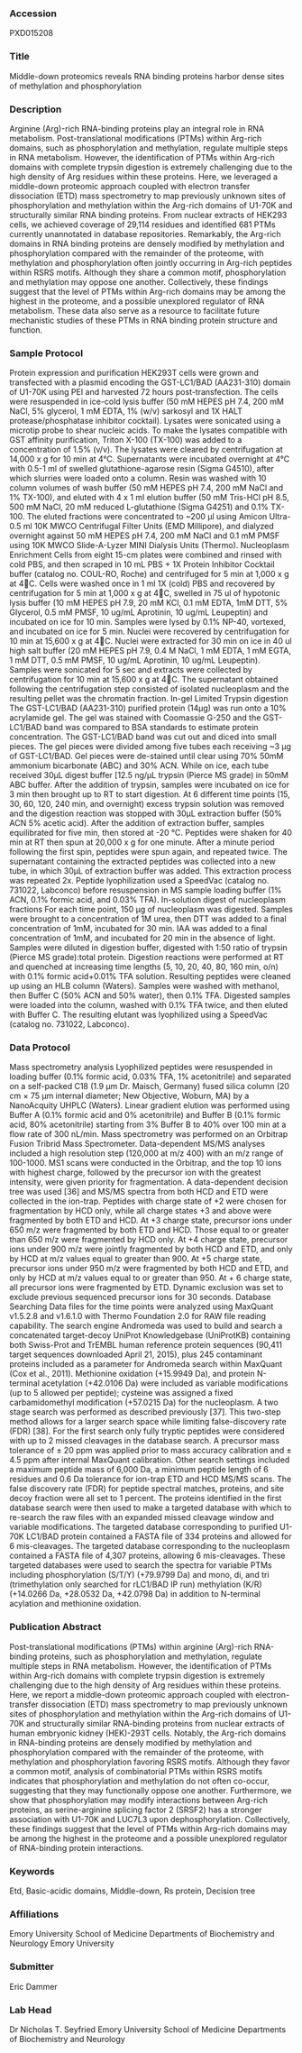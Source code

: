 ### Accession
PXD015208

### Title
Middle-down proteomics reveals RNA binding proteins harbor dense sites of methylation and phosphorylation

### Description
Arginine (Arg)-rich RNA-binding proteins play an integral role in RNA metabolism. Post-translational modifications (PTMs) within Arg-rich domains, such as phosphorylation and methylation, regulate multiple steps in RNA metabolism. However, the identification of PTMs within Arg-rich domains with complete trypsin digestion is extremely challenging due to the high density of Arg residues within these proteins. Here, we leveraged a middle-down proteomic approach coupled with electron transfer dissociation (ETD) mass spectrometry to map previously unknown sites of phosphorylation and methylation within the Arg-rich domains of U1-70K and structurally similar RNA binding proteins. From nuclear extracts of HEK293 cells, we achieved coverage of 29,114 residues and identified 681 PTMs currently unannotated in database repositories. Remarkably, the Arg-rich domains in RNA binding proteins are densely modified by methylation and phosphorylation compared with the remainder of the proteome, with methylation and phosphorylation often jointly occurring in Arg-rich peptides within RSRS motifs. Although they share a common motif, phosphorylation and methylation may oppose one another. Collectively, these findings suggest that the level of PTMs within Arg-rich domains may be among the highest in the proteome, and a possible unexplored regulator of RNA metabolism. These data also serve as a resource to facilitate future mechanistic studies of these PTMs in RNA binding protein structure and function.

### Sample Protocol
Protein expression and purification HEK293T cells were grown and transfected with a plasmid encoding the GST-LC1/BAD (AA231-310) domain of U1-70K using PEI and harvested 72 hours post-transfection. The cells were resuspended in ice-cold lysis buffer (50 mM HEPES pH 7.4, 200 mM NaCl, 5% glycerol, 1 mM EDTA, 1% (w/v) sarkosyl and 1X HALT protease/phosphatase inhibitor cocktail). Lysates were sonicated using a microtip probe to shear nucleic acids. To make the lysates compatible with GST affinity purification, Triton X-100 (TX-100) was added to a concentration of 1.5% (v/v). The lysates were cleared by centrifugation at 14,000 x g for 10 min at 4°C. Supernatants were incubated overnight at 4°C with 0.5-1 ml of swelled glutathione-agarose resin (Sigma G4510), after which slurries were loaded onto a column. Resin was washed with 10 column volumes of wash buffer (50 mM HEPES pH 7.4, 200 mM NaCl and 1% TX-100), and eluted with 4 x 1 ml elution buffer (50 mM Tris-HCl pH 8.5, 500 mM NaCl, 20 mM reduced L-glutathione (Sigma G4251) and 0.1% TX-100. The eluted fractions were concentrated to ~200 μl using Amicon Ultra-0.5 ml 10K MWCO Centrifugal Filter Units (EMD Millipore), and dialyzed overnight against 50 mM HEPES pH 7.4, 200 mM NaCl and 0.1 mM PMSF using 10K MWCO Slide-A-Lyzer MINI Dialysis Units (Thermo).  Nucleoplasm Enrichment Cells from eight 15-cm plates were combined and rinsed with cold PBS, and then scraped in 10 mL PBS + 1X Protein Inhibitor Cocktail buffer (catalog no. COUL-RO, Roche) and centrifuged for 5 min at 1,000 x g at 4C. Cells were washed once in 1 ml 1X (cold) PBS and recovered by centrifugation for 5 min at 1,000 x g at 4C, swelled in 75 ul of hypotonic lysis buffer (10 mM HEPES pH 7.9, 20 mM KCl, 0.1 mM EDTA, 1mM DTT, 5% Glycerol, 0.5 mM PMSF, 10 ug/mL Aprotinin, 10 ug/mL Leupeptin) and incubated on ice for 10 min. Samples were lysed by 0.1% NP-40, vortexed, and incubated on ice for 5 min. Nuclei were recovered by centrifugation for 10 min at 15,600 x g at 4C. Nuclei were extracted for 30 min on ice in 40 ul high salt buffer (20 mM HEPES pH 7.9, 0.4 M NaCl, 1 mM EDTA, 1 mM EGTA, 1 mM DTT, 0.5 mM PMSF, 10 ug/mL Aprotinin, 10 ug/mL Leupeptin). Samples were sonicated for 5 sec and extracts were collected by centrifugation for 10 min at 15,600 x g at 4C. The supernatant obtained following the centrifugation step consisted of isolated nucleoplasm and the resulting pellet was the chromatin fraction.   In-gel Limited Trypsin digestion The GST-LC1/BAD (AA231-310) purified protein (14µg) was run onto a 10% acrylamide gel. The gel was stained with Coomassie G-250 and the GST-LC1/BAD band was compared to BSA standards to estimate protein concentration. The GST-LC1/BAD band was cut out and diced into small pieces. The gel pieces were divided among five tubes each receiving ~3 µg of GST-LC1/BAD. Gel pieces were de-stained until clear using 70% 50mM ammonium bicarbonate (ABC) and 30% ACN. While on ice, each tube received 30µL digest buffer [12.5 ng/µL trypsin (Pierce MS grade) in 50mM ABC buffer. After the addition of trypsin, samples were incubated on ice for 3 min then brought up to RT to start digestion. At 6 different time points (15, 30, 60, 120, 240 min, and overnight) excess trypsin solution was removed and the digestion reaction was stopped with 30µL extraction buffer (50% ACN 5% acetic acid). After the addition of extraction buffer, samples equilibrated for five min, then stored at -20 °C. Peptides were shaken for 40 min at RT then spun at 20,000 x g for one minute. After a minute period following the first spin, peptides were spun again, and repeated twice. The supernatant containing the extracted peptides was collected into a new tube, in which 30µL of extraction buffer was added. This extraction process was repeated 2x. Peptide lyophilization used a SpeedVac (catalog no. 731022, Labconco) before resuspension in MS sample loading buffer (1% ACN, 0.1% formic acid, and 0.03% TFA).  In-solution digest of nucleoplasm fractions For each time point, 150 µg of nucleoplasm was digested. Samples were brought to a concentration of 1M urea, then DTT was added to a final concentration of 1mM, incubated for 30 min. IAA was added to a final concentration of 1mM, and incubated for 20 min in the absence of light. Samples were diluted in digestion buffer, digested with 1:50 ratio of trypsin (Pierce MS grade):total protein. Digestion reactions were performed at RT and quenched at increasing time lengths (5, 10, 20, 40, 80, 160 min, o/n) with 0.1% formic acid+0.01% TFA solution. Resulting peptides were cleaned up using an HLB column (Waters). Samples were washed with methanol, then Buffer C (50% ACN and 50% water), then 0.1% TFA. Digested samples were loaded into the column, washed with 0.1% TFA twice, and then eluted with Buffer C. The resulting elutant was lyophilized using a SpeedVac (catalog no. 731022, Labconco).

### Data Protocol
Mass spectrometry analysis Lyophilized peptides were resuspended in loading buffer (0.1% formic acid, 0.03% TFA, 1% acetonitrile) and separated on a self-packed C18 (1.9 μm Dr. Maisch, Germany) fused silica column (20 cm × 75 μm internal diameter; New Objective, Woburn, MA) by a NanoAcquity UHPLC (Waters). Linear gradient elution was performed using Buffer A (0.1% formic acid and 0% acetonitrile) and Buffer B (0.1% formic acid, 80% acetonitrile) starting from 3% Buffer B to 40% over 100 min at a flow rate of 300 nL/min. Mass spectrometry was performed on an Orbitrap Fusion Tribrid Mass Spectrometer. Data-dependent MS/MS analyses included a high resolution step (120,000 at m/z 400) with an m/z range of 100-1000.  MS1 scans were conducted in the Orbitrap, and the top 10 ions with highest charge, followed by the precursor ion with the greatest intensity, were given priority for fragmentation. A data-dependent decision tree was used [36] and MS/MS spectra from both HCD and ETD were collected in the ion-trap. Peptides with charge state of +2 were chosen for fragmentation by HCD only, while all charge states +3 and above were fragmented by both ETD and HCD. At +3 charge state, precursor ions under 650 m/z were fragmented by both ETD and HCD. Those equal to or greater than 650 m/z were fragmented by HCD only. At +4 charge state, precursor ions under 900 m/z were jointly fragmented by both HCD and ETD, and only by HCD at m/z values equal to greater than 900. At +5 charge state, precursor ions under 950 m/z were fragmented by both HCD and ETD, and only by HCD at m/z values equal to or greater than 950. At + 6 charge state, all precursor ions were fragmented by ETD. Dynamic exclusion was set to exclude previous sequenced precursor ions for 30 seconds.  Database Searching Data files for the time points were analyzed using MaxQuant v1.5.2.8 and v1.6.1.0 with Thermo Foundation 2.0 for RAW file reading capability. The search engine Andromeda was used to build and search a concatenated target-decoy UniProt Knowledgebase (UniProtKB) containing both Swiss-Prot and TrEMBL human reference protein sequences (90,411 target sequences downloaded April 21, 2015), plus 245 contaminant proteins included as a parameter for Andromeda search within MaxQuant (Cox et al., 2011). Methionine oxidation (+15.9949 Da), and protein N-terminal acetylation (+42.0106 Da) were included as variable modifications (up to 5 allowed per peptide); cysteine was assigned a fixed carbamidomethyl modification (+57.0215 Da) for the nucleoplasm. A two stage search was performed as described previously [37]. This two-step method allows for a larger search space while limiting false-discovery rate (FDR) [38]. For the first search only fully tryptic peptides were considered with up to 2 missed cleavages in the database search. A precursor mass tolerance of ± 20 ppm was applied prior to mass accuracy calibration and ± 4.5 ppm after internal MaxQuant calibration. Other search settings included a maximum peptide mass of 6,000 Da, a minimum peptide length of 6 residues and 0.6 Da tolerance for ion-trap ETD and HCD MS/MS scans. The false discovery rate (FDR) for peptide spectral matches, proteins, and site decoy fraction were all set to 1 percent. The proteins identified in the first database search were then used to make a targeted database with which to re-search the raw files with an expanded missed cleavage window and variable modifications. The targeted database corresponding to purified U1-70K LC1/BAD protein contained a FASTA file of 334 proteins and allowed for 6 mis-cleavages. The targeted database corresponding to the nucleoplasm contained a FASTA file of 4,307 proteins, allowing 6 mis-cleavages. These targeted databases were used to search the spectra for variable PTMs including phosphorylation (S/T/Y) (+79.9799 Da) and mono, di, and tri (trimethylation only searched for rLC1/BAD IP run) methylation (K/R) (+14.0266 Da, +28.0532 Da, +42.0798 Da) in addition to N-terminal acylation and methionine oxidation.

### Publication Abstract
Post-translational modifications (PTMs) within arginine (Arg)-rich RNA-binding proteins, such as phosphorylation and methylation, regulate multiple steps in RNA metabolism. However, the identification of PTMs within Arg-rich domains with complete trypsin digestion is extremely challenging due to the high density of Arg residues within these proteins. Here, we report a middle-down proteomic approach coupled with electron-transfer dissociation (ETD) mass spectrometry to map previously unknown sites of phosphorylation and methylation within the Arg-rich domains of U1-70K and structurally similar RNA-binding proteins from nuclear extracts of human embryonic kidney (HEK)-293T cells. Notably, the Arg-rich domains in RNA-binding proteins are densely modified by methylation and phosphorylation compared with the remainder of the proteome, with methylation and phosphorylation favoring RSRS motifs. Although they favor a common motif, analysis of combinatorial PTMs within RSRS motifs indicates that phosphorylation and methylation do not often co-occur, suggesting that they may functionally oppose one another. Furthermore, we show that phosphorylation may modify interactions between Arg-rich proteins, as serine-arginine splicing factor 2 (SRSF2) has a stronger association with U1-70K and LUC7L3 upon dephosphorylation. Collectively, these findings suggest that the level of PTMs within Arg-rich domains may be among the highest in the proteome and a possible unexplored regulator of RNA-binding protein interactions.

### Keywords
Etd, Basic-acidic domains, Middle-down, Rs protein, Decision tree

### Affiliations
Emory University School of Medicine Departments of Biochemistry and Neurology
Emory University

### Submitter
Eric Dammer

### Lab Head
Dr Nicholas T. Seyfried
Emory University School of Medicine Departments of Biochemistry and Neurology


